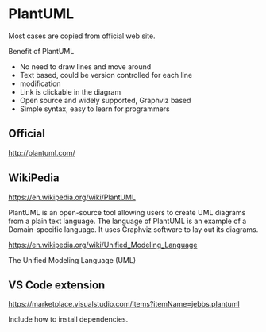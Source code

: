 # PlantUML

Most cases are copied from official web site.


Benefit of PlantUML
* No need to draw lines and move around
* Text based, could be version controlled for each line 
* modification
* Link is clickable in the diagram
* Open source and widely supported, Graphviz based
* Simple syntax, easy to learn for programmers

## Official
http://plantuml.com/


## WikiPedia
https://en.wikipedia.org/wiki/PlantUML

PlantUML is an open-source tool allowing users to create UML diagrams from a plain text language. The language of PlantUML is an example of a Domain-specific language. It uses Graphviz software to lay out its diagrams.

https://en.wikipedia.org/wiki/Unified_Modeling_Language

The Unified Modeling Language (UML)

## VS Code extension

https://marketplace.visualstudio.com/items?itemName=jebbs.plantuml

Include how to install dependencies.

